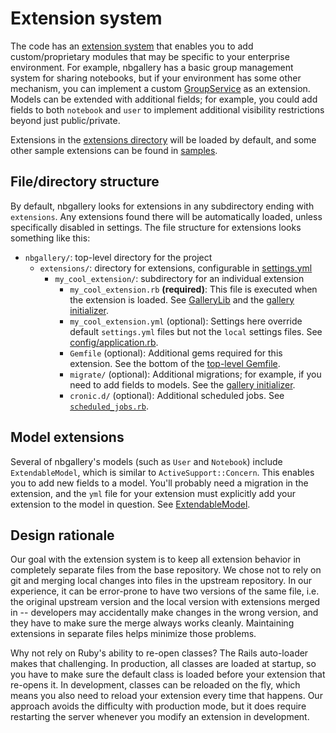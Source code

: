 # Extension system

The code has an [extension system](../extensions) that enables you to add custom/proprietary modules that may be specific to your enterprise environment.  For example, nbgallery has a basic group management system for sharing notebooks, but if your environment has some other mechanism, you can implement a custom [GroupService](../lib/extension_points/group_service.rb) as an extension.  Models can be extended with additional fields; for example, you could add fields to both `notebook` and `user` to implement additional visibility restrictions beyond just public/private.

Extensions in the [extensions directory](../extensions) will be loaded by default, and some other sample extensions can be found in [samples](../samples).

## File/directory structure

By default, nbgallery looks for extensions in any subdirectory ending with `extensions`.  Any extensions found there will be automatically loaded, unless specifically disabled in settings.  The file structure for extensions looks something like this:

 * `nbgallery/`: top-level directory for the project
   * `extensions/`: directory for extensions, configurable in [settings.yml](../config/settings.yml)
     * `my_cool_extension/`: subdirectory for an individual extension
       * `my_cool_extension.rb` **(required)**: This file is executed when the extension is loaded.  See [GalleryLib](../lib/gallery_lib.rb) and the [gallery initializer](../config/initializers/gallery.rb).
       * `my_cool_extension.yml` (optional): Settings here override default `settings.yml` files but not the `local` settings files.  See [config/application.rb](../config/application.rb).
       * `Gemfile` (optional): Additional gems required for this extension.  See the bottom of the [top-level Gemfile](../Gemfile).
       * `migrate/` (optional): Additional migrations; for example, if you need to add fields to models.  See the [gallery initializer](../config/initializers/gallery.rb).
       * `cronic.d/` (optional): Additional scheduled jobs.  See [`scheduled_jobs.rb`](../lib/scheduled_jobs.rb).
       
## Model extensions

Several of nbgallery's models (such as `User` and `Notebook`) include `ExtendableModel`, which is similar to `ActiveSupport::Concern`.  This enables you to add new fields to a model.  You'll probably need a migration in the extension, and the `yml` file for your extension must explicitly add your extension to the model in question.  See [ExtendableModel](../lib/extendable_model.rb).

## Design rationale

Our goal with the extension system is to keep all extension behavior in completely separate files from the base repository.  We chose not to rely on git and merging local changes into files in the upstream repository.  In our experience, it can be error-prone to have two versions of the same file, i.e. the original upstream version and the local version with extensions merged in -- developers may accidentally make changes in the wrong version, and they have to make sure the merge always works cleanly.  Maintaining extensions in separate files helps minimize those problems.

Why not rely on Ruby's ability to re-open classes?  The Rails auto-loader makes that challenging.  In production, all classes are loaded at startup, so you have to make sure the default class is loaded before your extension that re-opens it.  In development, classes can be reloaded on the fly, which means you also need to reload your extension every time that happens.  Our approach avoids the difficulty with production mode, but it does require restarting the server whenever you modify an extension in development.
